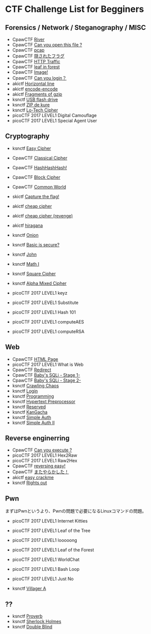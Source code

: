 # CTF Challenge List for Begginers



## Forensics / Network / Steganography / MISC

- CpawCTF [River](https://ctf.cpaw.site/questions.php?qnum=10)
- CpawCTF [Can you open this file ?](https://ctf.cpaw.site/questions.php?qnum=8)
- CpawCTF [pcap](https://ctf.cpaw.site/questions.php?qnum=11)
- CpawCTF [隠されたフラグ](https://ctf.cpaw.site/questions.php?qnum=13)
- CpawCTF [HTTP Traffic](https://ctf.cpaw.site/questions.php?qnum=16)
- CpawCTF [leaf in forest](https://ctf.cpaw.site/questions.php?qnum=18)
- CpawCTF [Image!](https://ctf.cpaw.site/questions.php?qnum=19)
- CpawCTF [Can you login？](https://ctf.cpaw.site/questions.php?qnum=28)
- akictf [Horizontal line](https://ctf.katsudon.org/problem/8)
- akictf [encode-encode](https://ctf.katsudon.org/problem/9)
- akictf  [Fragments of gzip](https://ctf.katsudon.org/problem/17)
- ksnctf [USB flash drive](http://ksnctf.sweetduet.info/problem/18) 
- ksnctf [ZIP de kure](http://ksnctf.sweetduet.info/problem/19)
- ksnctf [Lo-Tech Cipher](http://ksnctf.sweetduet.info/problem/28) 
- picoCTF 2017 LEVEL1   Digital Camouflage
- picoCTF 2017 LEVEL1  Special Agent User



## Cryptography

- ksnctf [Easy Cipher](https://ksnctf.sweetduet.info/problem/2)
- CpawCTF [Classical Cipher](https://ctf.cpaw.site/questions.php?qnum=6)

- CpawCTF [HashHashHash!](https://ctf.cpaw.site/questions.php?qnum=12)
- CpawCTF  [Block Cipher](https://ctf.cpaw.site/questions.php?qnum=20)
- CpawCTF  [Common World](https://ctf.cpaw.site/questions.php?qnum=29)
- skictf [Capture the flag!](https://ctf.katsudon.org/problem/1)
- akictf [cheap cipher](https://ctf.katsudon.org/problem/2)
- akictf [cheap cipher (revenge)](https://ctf.katsudon.org/problem/3)
- akictf [hiragana](https://ctf.katsudon.org/problem/11)
- ksnctf [Onion](http://ksnctf.sweetduet.info/problem/5)
- ksnctf [Basic is secure?](http://ksnctf.sweetduet.info/problem/8)
- ksnctf [John](http://ksnctf.sweetduet.info/problem/14)
- ksnctf [Math I](http://ksnctf.sweetduet.info/problem/16)
- ksnctf [Square Cipher](http://ksnctf.sweetduet.info/problem/22)
- ksnctf [ Alpha Mixed Cipher](http://ksnctf.sweetduet.info/problem/30)
- picoCTF 2017 LEVEL1  keyz
- picoCTF 2017 LEVEL1  Substitute
- picoCTF 2017 LEVEL1  Hash 101
- picoCTF 2017 LEVEL1  computeAES
- picoCTF 2017 LEVEL1  computeRSA

## Web

- CpawCTF [HTML Page](https://ctf.cpaw.site/questions.php?qnum=9)
- picoCTF 2017 LEVEL1  What is Web
- CpawCTF [Redirect](https://ctf.cpaw.site/questions.php?qnum=15) 
- CpawCTF [Baby's SQLi - Stage 1-](https://ctf.cpaw.site/questions.php?qnum=22) 
- CpawCTF [Baby's SQLi - Stage 2-](https://ctf.cpaw.site/questions.php?qnum=24)
- ksnctf [Crawling Chaos](http://ksnctf.sweetduet.info/problem/3)
- ksnctf [ Login](http://ksnctf.sweetduet.info/problem/6)
- ksnctf [Programming](http://ksnctf.sweetduet.info/problem/7)
- ksnctf [Hypertext Preprocessor](http://ksnctf.sweetduet.info/problem/12) 
- ksnctf [Reserved](http://ksnctf.sweetduet.info/problem/25)
- ksnctf [KanGacha](http://ksnctf.sweetduet.info/problem/31)
- ksnctf [Simple Auth](http://ksnctf.sweetduet.info/problem/32)
- ksnctf [ Simple Auth II](http://ksnctf.sweetduet.info/problem/35)

## Reverse enginerring

- CpawCTF [Can you execute ?](https://ctf.cpaw.site/questions.php?qnum=7)
- picoCTF 2017 LEVEL1  Hex2Raw 
- picoCTF 2017 LEVEL1  Raw2Hex
- CpawCTF [reversing easy!](https://ctf.cpaw.site/questions.php?qnum=21)
- CpawCTF [またやらかした！](https://ctf.cpaw.site/questions.php?qnum=23)
- akictf [easy crackme](https://ctf.katsudon.org/problem/10)
- ksnctf [Rights out](http://ksnctf.sweetduet.info/problem/24)

## Pwn

まずはPwnというより、Pwnの問題で必要になるLinuxコマンドの問題。

- picoCTF 2017 LEVEL1 Internet Kitties
- picoCTF 2017 LEVEL1 Leaf of the Tree
- picoCTF 2017 LEVEL1  looooong
- picoCTF 2017 LEVEL1  Leaf of the Forest
- picoCTF 2017 LEVEL1  WorldChat
- picoCTF 2017 LEVEL1  Bash Loop
- picoCTF 2017 LEVEL1  Just No



- ksnctf [ Villager A](http://ksnctf.sweetduet.info/problem/4)



## ??





- ksnctf [Proverb](http://ksnctf.sweetduet.info/problem/13)
- ksnctf [Sherlock Holmes](http://ksnctf.sweetduet.info/problem/26)
- ksnctf [Double Blind](http://ksnctf.sweetduet.info/problem/29)